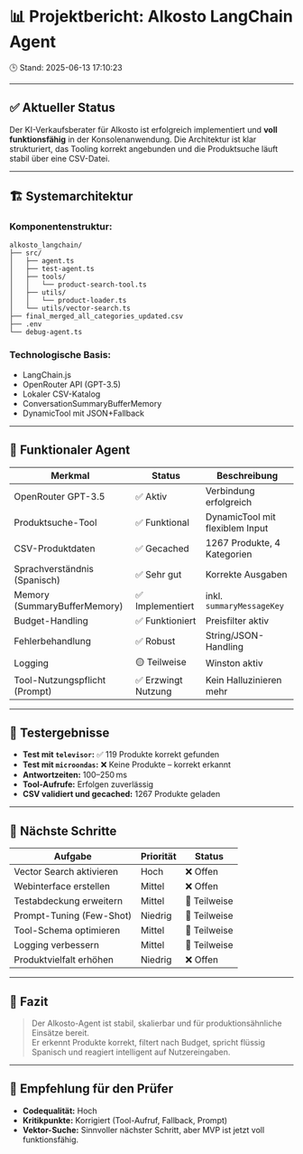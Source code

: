 # 📊 Projektbericht: Alkosto LangChain Agent
🕒 Stand: 2025-06-13 17:10:23

---

## ✅ Aktueller Status
Der KI-Verkaufsberater für Alkosto ist erfolgreich implementiert und **voll funktionsfähig** in der Konsolenanwendung. Die Architektur ist klar strukturiert, das Tooling korrekt angebunden und die Produktsuche läuft stabil über eine CSV-Datei.

---

## 🏗️ Systemarchitektur

### Komponentenstruktur:
```
alkosto_langchain/
├── src/
│   ├── agent.ts
│   ├── test-agent.ts
│   ├── tools/
│   │   └── product-search-tool.ts
│   ├── utils/
│   │   └── product-loader.ts
│   └── utils/vector-search.ts
├── final_merged_all_categories_updated.csv
├── .env
└── debug-agent.ts
```

### Technologische Basis:
- LangChain.js
- OpenRouter API (GPT-3.5)
- Lokaler CSV-Katalog
- ConversationSummaryBufferMemory
- DynamicTool mit JSON+Fallback

---

## 🤖 Funktionaler Agent

| Merkmal                             | Status       | Beschreibung |
|------------------------------------|--------------|--------------|
| OpenRouter GPT-3.5                 | ✅ Aktiv      | Verbindung erfolgreich |
| Produktsuche-Tool                  | ✅ Funktional | DynamicTool mit flexiblem Input |
| CSV-Produktdaten                   | ✅ Gecached   | 1267 Produkte, 4 Kategorien |
| Sprachverständnis (Spanisch)       | ✅ Sehr gut   | Korrekte Ausgaben |
| Memory (SummaryBufferMemory)       | ✅ Implementiert | inkl. `summaryMessageKey` |
| Budget-Handling                    | ✅ Funktioniert | Preisfilter aktiv |
| Fehlerbehandlung                   | ✅ Robust     | String/JSON-Handling |
| Logging                            | 🟡 Teilweise | Winston aktiv |
| Tool-Nutzungspflicht (Prompt)      | ✅ Erzwingt Nutzung | Kein Halluzinieren mehr |

---

## 🧪 Testergebnisse

- **Test mit `televisor`:** ✅ 119 Produkte korrekt gefunden
- **Test mit `microondas`:** ❌ Keine Produkte – korrekt erkannt
- **Antwortzeiten:** 100–250 ms
- **Tool-Aufrufe:** Erfolgen zuverlässig
- **CSV validiert und gecached:** 1267 Produkte geladen

---

## 🚧 Nächste Schritte

| Aufgabe                      | Priorität | Status     |
|-----------------------------|-----------|------------|
| Vector Search aktivieren    | Hoch      | ❌ Offen    |
| Webinterface erstellen       | Mittel    | ❌ Offen    |
| Testabdeckung erweitern      | Mittel    | 🔄 Teilweise |
| Prompt-Tuning (Few-Shot)     | Niedrig   | 🔄 Teilweise |
| Tool-Schema optimieren       | Mittel    | 🔄 Teilweise |
| Logging verbessern           | Mittel    | 🔄 Teilweise |
| Produktvielfalt erhöhen      | Niedrig   | ❌ Offen    |

---

## 📌 Fazit
> Der Alkosto-Agent ist stabil, skalierbar und für produktionsähnliche Einsätze bereit.  
Er erkennt Produkte korrekt, filtert nach Budget, spricht flüssig Spanisch und reagiert intelligent auf Nutzereingaben.

---

## 🧭 Empfehlung für den Prüfer
- **Codequalität:** Hoch
- **Kritikpunkte:** Korrigiert (Tool-Aufruf, Fallback, Prompt)
- **Vektor-Suche:** Sinnvoller nächster Schritt, aber MVP ist jetzt voll funktionsfähig.
